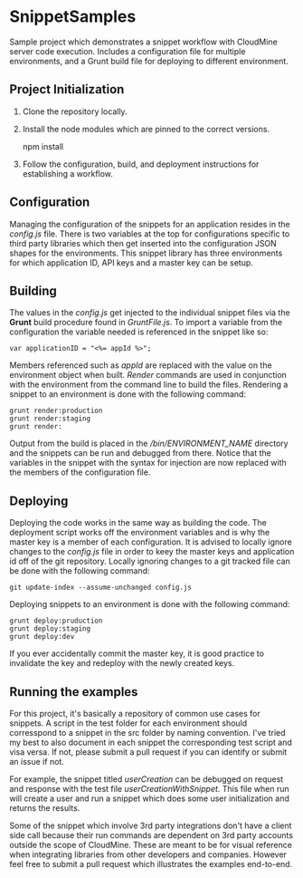 # SnippetSamples
Sample project which demonstrates a snippet workflow with CloudMine server code execution. Includes a configuration file for multiple environments, and a Grunt build file for deploying to different environment.

## Project Initialization
1. Clone the repository locally.
2. Install the node modules which are pinned to the correct versions.

    npm install

3. Follow the configuration, build, and deployment instructions for establishing a workflow.

## Configuration
Managing the configuration of the snippets for an application resides in the *config.js* file. There is two variables at the top for configurations specific to third party libraries which then get inserted into the configuration JSON shapes for the environments. This snippet library has three environments for which application ID, API keys and a master key can be setup. 

## Building
The values in the *config.js* get injected to the individual snippet files via the **Grunt** build procedure found in *GruntFile.js*. To import a variable from the configuration the variable needed is referenced in the snippet like so:

    var applicationID = "<%= appId %>";
    
Members referenced such as *appId* are replaced with the value on the environment object when built. *Render* commands are used in conjunction with the environment from the command line to build the files. Rendering a snippet to an environment is done with the following command:

    grunt render:production
    grunt render:staging
    grunt render:
    
Output from the build is placed in the */bin/ENVIRONMENT_NAME* directory and the snippets can be run and debugged from there. Notice that the variables in the snippet with the syntax for injection are now replaced with the members of the configuration file.

## Deploying
Deploying the code works in the same way as building the code. The deployment script works off the environment variables and is why the master key is a member of each configuration. It is advised to locally ignore changes to the *config.js* file in order to keey the master keys and application id off of the git repository. Locally ignoring changes to a git tracked file can be done with the following command:

    git update-index --assume-unchanged config.js

Deploying snippets to an environment is done with the following command:

    grunt deploy:pruduction
    grunt deploy:staging
    grunt deploy:dev
    
If you ever accidentally commit the master key, it is good practice to invalidate the key and redeploy with the newly created keys.

## Running the examples
For this project, it's basically a repository of common use cases for snippets. A script in the test folder for each environment should corresspond to a snippet in the src folder  by naming convention. I've tried my best to also document in each snippet the corresponding test script and visa versa. If not, please submit a pull request if you can identify or submit an issue if not.

For example, the snippet titled *userCreation* can be debugged on request and response with the test file *userCreationWithSnippet*. This file when run will create a user and run a snippet which does some user initialization and returns the results.

Some of the snippet which involve 3rd party integrations don't have a client side call because their run commands are dependent on 3rd party accounts outside the scope of CloudMine. These are meant to be for visual reference when integrating libraries from other developers and companies. However feel free to submit a pull request which illustrates the examples end-to-end.
